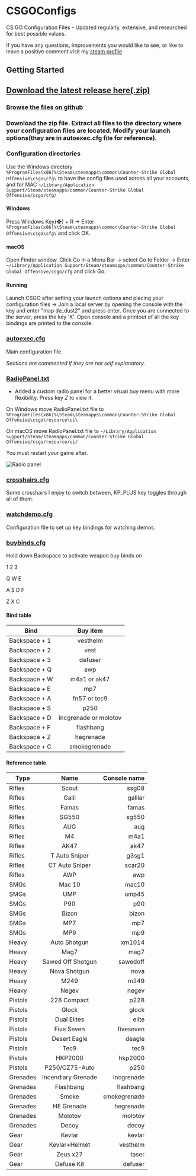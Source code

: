 # CSGOConfigs

CS:GO Configuration Files - Updated regularly, extensive, and researched for best possible values.


If you have any questions, improvements you would like to see, or like to leave a positive comment visit my [steam profile](http://steamcommunity.com/id/dek01/)


## Getting Started

## [Download the latest release here(.zip)](https://github.com/gitdek/CSGOConfigs/releases/latest)
### [Browse the files on github](https://github.com/gitdek/CSGOConfigs)

### Download the zip file. Extract all files to the directory where your configuration files are located. Modify your launch options(they are in autoexec.cfg file for reference).

### Configuration directories
Use the Windows directory ```%ProgramFiles(x86)%\Steam\steamapps\common\Counter-Strike Global Offensive\csgo\cfg\``` to have the config files used across all your accounts, and for MAC ```~/Library/Application Support/Steam/steamapps/common/Counter-Strike Global Offensive/csgo/cfg/```

#### Windows
Press Windows Key(❖) + R → Enter ```%ProgramFiles(x86)%\Steam\steamapps\common\Counter-Strike Global Offensive\csgo\cfg\``` and click OK.

#### macOS
Open Finder window.
Click Go in a Menu Bar → select Go to Folder → Enter ```~/Library/Application Support/Steam/steamapps/common/Counter-Strike Global Offensive/csgo/cfg``` and click Go.


#### Running

Launch CSGO after setting your launch options and placing your configuration files → Join a local server by opening the console with the ` key and enter "map de_dust2" and press enter. Once you are connected to the server, press the key 'K'. Open console and a printout of all the key bindings
are printed to the console.


### [autoexec.cfg](autoexec.cfg)
Main configuration file.

_Sections are commented if they are not self explanatory._


### [RadioPanel.txt](RadioPanel.txt)
+ Added a custom radio panel for a better visual buy menu with more flexibility. Press key *Z* to view it.

On Windows move RadioPanel.txt file to `%ProgramFiles(x86)%\Steam\steamapps\common\Counter-Strike Global Offensive\csgo\resource\ui\`

On macOS move RadioPanel.txt file to `~/Library/Application Support/Steam/steamapps/common/Counter-Strike Global Offensive/csgo/resource/ui/`

You must restart your game after.

![Radio panel](https://steamuserimages-a.akamaihd.net/ugc/823439759933968784/816EC5D175D39CFF6C6FFC500A70E222F6C33B16/)

### [crosshairs.cfg](crosshairs.cfg)
Some crosshairs I enjoy to switch between, KP_PLUS key toggles through all of them.

### [watchdemo.cfg](watchdemo.cfg)
Configuration file to set up key bindings for watching demos.

### [buybinds.cfg](buybinds.cfg)
Hold down Backspace to activate weapon buy binds on

1 2 3

Q W E

A S D F

Z X C

#### Bind table
Bind | Buy item
--- | :---: 
Backspace + 1 | vesthelm
Backspace + 2 | vest
Backspace + 3 | defuser
Backspace + Q | awp
Backspace + W | m4a1 or ak47
Backspace + E | mp7
Backspace + A | fn57 or tec9
Backspace + S | p250
Backspace + D | incgrenade or molotov
Backspace + F | flashbang
Backspace + Z | hegrenade
Backspace + C | smokegrenade





#### Reference table

Type | Name | Console name
--- | :---: | ---:
Rifles | Scout |ssg08
Rifles | Galil |galilar
Rifles | Famas |famas
Rifles | SG550 |sg550
Rifles | AUG |aug
Rifles | M4 |m4a1
Rifles | AK47 |ak47
Rifles | T Auto Sniper |g3sg1
Rifles | CT Auto Sniper |scar20
Rifles | AWP |awp
SMGs |Mac 10 |mac10
SMGs|UMP |ump45
SMGs|P90 |p90
SMGs|Bizon |bizon
SMGs|MP7 |mp7
SMGs|MP9 |mp9
Heavy|Auto Shotgun |xm1014
Heavy|Mag7 |mag7
Heavy|Sawed Off Shotgun |sawedoff
Heavy|Nova Shotgun |nova
Heavy|M249 |m249
Heavy|Negev |negev
Pistols|228 Compact |p228
Pistols|Glock |glock
Pistols|Dual Elites |elite
Pistols|Five Seven |fiveseven
Pistols|Desert Eagle |deagle
Pistols|Tec9 |tec9
Pistols|HKP2000 |hkp2000
Pistols|P250/CZ75-Auto |p250
Grenades|Incendiary Grenade |incgrenade
Grenades|Flashbang |flashbang
Grenades|Smoke |smokegrenade
Grenades|HE Grenade |hegrenade
Grenades|Molotov |molotov
Grenades|Decoy |decoy
Gear|Kevlar |kevlar
Gear|Kevlar+Helmet |vesthelm
Gear|Zeus x27 |taser
Gear|Defuse Kit |defuser





